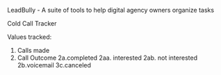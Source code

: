 LeadBully - A suite of tools to help digital agency owners organize tasks

Cold Call Tracker

Values tracked:
1. Calls made
2. Call Outcome
    2a.completed
        2aa. interested
        2ab. not interested
    2b.voicemail
    3c.canceled